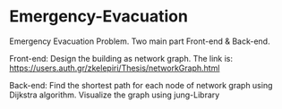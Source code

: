 # Emergency-Evacuation

Emergency Evacuation Problem. Two main part Front-end & Back-end.

Front-end: Design the building as network graph. The link is: https://users.auth.gr/zkelepiri/Thesis/networkGraph.html

Back-end: Find the shortest path for each node of network graph using Dijkstra algorithm. Visualize the graph using jung-Library
